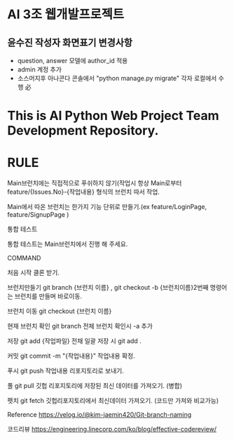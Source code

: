 # AI 3조 웹개발프로젝트

## 윤수진 작성자 화면표기 변경사항
* question, answer 모델에 author_id 적용 
* admin 계정 추가 
* 소스머지후 아나콘다 콘솔에서 "python manage.py migrate" 각자 로컬에서 수행 必

# This is AI Python Web Project Team Development Repository.
# RULE

Main브런치에는 직접적으로 푸쉬하지 않기(작업시 항상 Main로부터 feature/{Issues.No}-{작업내용} 형식의 브런치 따서 작업.

Main에서 따온 브런치는 한가지 기능 단위로 만들기.(ex feature/LoginPage, feature/SignupPage )

통합 테스트

통합 테스트는 Main브런치에서 진행 해 주세요.

COMMAND

처음 시작 클론 받기.

브런치만들기 git branch {브런치 이름} , git checkout -b {브런치이름}2번째 명령어는 브런치를 만들며 바로이동.

브런치 이동 git checkout {브런치 이름}

현재 브런치 확인 git branch 전체 브런치 확인시 -a 추가

저장 git add {작업파일} 전채 일괄 저장 시 git add .

커밋 git commit -m "{작업내용}" 작업내용 확정.

푸시 git push 작업내용 리포지토리로 보내기.

풀 git pull 깃헙 리포지토리에 저장된 최신 데이터를 가져오기. (병합)

펫치 git fetch 깃헙리포지토리에서 최신데이터 가져오기. (코드만 가져와 비교가능)

Reference
https://velog.io/@kim-jaemin420/Git-branch-naming

코드리뷰
https://engineering.linecorp.com/ko/blog/effective-codereview/
